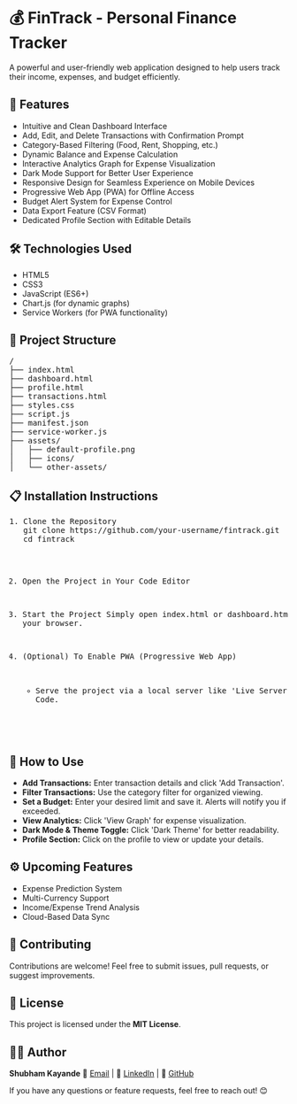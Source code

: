 <!DOCTYPE html>
<html lang="en">
<head>
    <meta charset="UTF-8">
    <meta name="viewport" content="width=device-width, initial-scale=1.0">
    
</head>
<body>

<h1>💰 FinTrack - Personal Finance Tracker</h1>
<p>
    A powerful and user-friendly web application designed to help users track their income, expenses, and budget efficiently.
</p>

<h2>🚀 Features</h2>
<ul class="feature-list">
    <li>Intuitive and Clean Dashboard Interface</li>
    <li>Add, Edit, and Delete Transactions with Confirmation Prompt</li>
    <li>Category-Based Filtering (Food, Rent, Shopping, etc.)</li>
    <li>Dynamic Balance and Expense Calculation</li>
    <li>Interactive Analytics Graph for Expense Visualization</li>
    <li>Dark Mode Support for Better User Experience</li>
    <li>Responsive Design for Seamless Experience on Mobile Devices</li>
    <li>Progressive Web App (PWA) for Offline Access</li>
    <li>Budget Alert System for Expense Control</li>
    <li>Data Export Feature (CSV Format)</li>
    <li>Dedicated Profile Section with Editable Details</li>
</ul>

<h2>🛠️ Technologies Used</h2>
<ul>
    <li>HTML5</li>
    <li>CSS3</li>
    <li>JavaScript (ES6+)</li>
    <li>Chart.js (for dynamic graphs)</li>
    <li>Service Workers (for PWA functionality)</li>
</ul>

<h2>📂 Project Structure</h2>
<pre>
/
├── index.html
├── dashboard.html
├── profile.html
├── transactions.html
├── styles.css
├── script.js
├── manifest.json
├── service-worker.js
├── assets/
│   ├── default-profile.png
│   ├── icons/
│   └── other-assets/
</pre>

<h2>📋 Installation Instructions</h2>
<pre>
1. Clone the Repository
   git clone https://github.com/your-username/fintrack.git
   cd fintrack

2. Open the Project in Your Code Editor

3. Start the Project
   Simply open index.html or dashboard.html in your browser.

4. (Optional) To Enable PWA (Progressive Web App)
   - Serve the project via a local server like 'Live Server' in VS Code.
</pre>

<h2>🎯 How to Use</h2>
<ul>
    <li><b>Add Transactions:</b> Enter transaction details and click 'Add Transaction'.</li>
    <li><b>Filter Transactions:</b> Use the category filter for organized viewing.</li>
    <li><b>Set a Budget:</b> Enter your desired limit and save it. Alerts will notify you if exceeded.</li>
    <li><b>View Analytics:</b> Click 'View Graph' for expense visualization.</li>
    <li><b>Dark Mode & Theme Toggle:</b> Click 'Dark Theme' for better readability.</li>
    <li><b>Profile Section:</b> Click on the profile to view or update your details.</li>
</ul>

<h2>⚙️ Upcoming Features</h2>
<ul>
    <li>Expense Prediction System</li>
    <li>Multi-Currency Support</li>
    <li>Income/Expense Trend Analysis</li>
    <li>Cloud-Based Data Sync</li>
</ul>

<h2>🤝 Contributing</h2>
<p>
    Contributions are welcome! Feel free to submit issues, pull requests, or suggest improvements.
</p>

<h2>📄 License</h2>
<p>
    This project is licensed under the <b>MIT License</b>.
</p>

<h2>👨‍💻 Author</h2>
<p>
    <b>Shubham Kayande</b>  
    📧 <a href="mailto:your-email@gmail.com">Email</a> | 💼 <a href="https://linkedin.com/in/your-profile">LinkedIn</a> | 🐙 <a href="https://github.com/your-username">GitHub</a>
</p>

<p>If you have any questions or feature requests, feel free to reach out! 😊</p>

</body>
</html>
